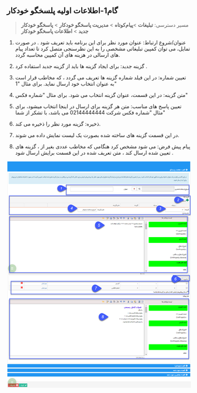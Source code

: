 ﻿## گام1-اطلاعات اولیه پلسخگو خودکار

> مسیر دسترسی:  **تبلیغات** >**پیام‌کوتاه** > **مدیریت پاسخگو خودکار** > **پاسخگو خودکار جدید** > **اطلاعات پاسخگو خودکار** 

1. عنوان/شروع ارتباط: عنوان مورد نظر برای این برنامه باید تعریف شود  . در صورت تمایل، می توان کمپین تبلیغاتی مشخصی را به این نظرسنجی متصل کرد تا تعداد پیام های ارسالی در هزینه های آن کمپین محاسبه گردد.

2. گزینه جدید: برای ایجاد گزینه ها باید از گزینه جدید استفاده کرد .

3. تعیین شماره: در این فیلد شماره گزینه ها تعریف می گردد ، که مخاطب قرار است به عنوان انتخاب خود ارسال نماید. برای مثال "1"

4. متن گزینه: در این قسمت، عنوان گزینه انتخاب می شود. برای مثال "شماره فکس"

5. تعیین پاسخ های مناسب: متن هر گزینه برای ارسال در اینجا انتخاب میشود، برای مثال "شماره فکس شرکت 02144444444 می باشد، با تشکر از  شما"

6. ذخیره: گزینه مورد نظر را ذخیره می کند.

7. در این قسمت گزینه های ساخته شده بصورت یک لیست نمایش داده می شوند.

8. پیام پیش فرض: می شود مشخص کرد هنگامی که مخاطب عددی بغیر از ، گزینه های تعیین شده ارسال کند ، متن تعریف شده در این قسمت  برایش ارسال شود .

![](advertising-sendingautoanswer-firststep.png)

